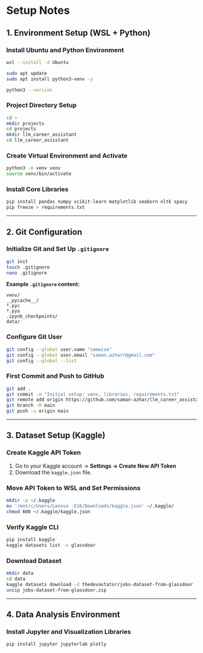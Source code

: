 # Setup Notes

## 1. Environment Setup (WSL + Python)

### Install Ubuntu and Python Environment

```bash
wsl --install -d Ubuntu

sudo apt update
sudo apt install python3-venv -y

python3 --version
```

### Project Directory Setup

```bash
cd ~
mkdir projects
cd projects
mkdir llm_career_assistant
cd llm_career_assistant
```

### Create Virtual Environment and Activate

```bash
python3 -m venv venv
source venv/bin/activate
```

### Install Core Libraries

```bash
pip install pandas numpy scikit-learn matplotlib seaborn nltk spacy
pip freeze > requirements.txt
```

---

## 2. Git Configuration

### Initialize Git and Set Up `.gitignore`

```bash
git init
touch .gitignore
nano .gitignore
```

**Example `.gitignore` content:**

```
venv/
__pycache__/
*.pyc
*.pyo
.ipynb_checkpoints/
data/
```

### Configure Git User

```bash
git config --global user.name "samwise"
git config --global user.email "saman.azharr@gmail.com"
git config --global --list
```

### First Commit and Push to GitHub

```bash
git add .
git commit -m "Initial setup: venv, libraries, requirements.txt"
git remote add origin https://github.com/saman-azhar/llm_career_assistant.git
git branch -M main
git push -u origin main
```

---

## 3. Dataset Setup (Kaggle)

### Create Kaggle API Token

1. Go to your Kaggle account → **Settings → Create New API Token**
2. Download the `kaggle.json` file.

### Move API Token to WSL and Set Permissions

```bash
mkdir -p ~/.kaggle
mv '/mnt/c/Users/Lenovo -E16/Downloads/kaggle.json' ~/.kaggle/
chmod 600 ~/.kaggle/kaggle.json
```

### Verify Kaggle CLI

```bash
pip install kaggle
kaggle datasets list -s glassdoor
```

### Download Dataset

```bash
mkdir data
cd data
kaggle datasets download -d thedevastator/jobs-dataset-from-glassdoor
unzip jobs-dataset-from-glassdoor.zip
```

---

## 4. Data Analysis Environment

### Install Jupyter and Visualization Libraries

```bash
pip install jupyter jupyterlab plotly
```